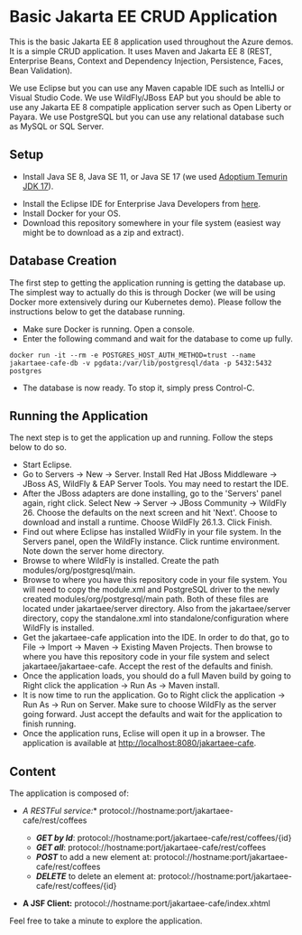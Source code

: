 # Basic Jakarta EE CRUD Application
This is the basic Jakarta EE 8 application used throughout the Azure demos. It is a simple CRUD application. It uses Maven and Jakarta EE 8 (REST, Enterprise Beans, Context and Dependency Injection, Persistence, Faces, Bean Validation).

We use Eclipse but you can use any Maven capable IDE such as IntelliJ or Visual Studio Code. We use WildFly/JBoss EAP but you should be able to use any Jakarta EE 8 compatiple application server such as Open Liberty or Payara. We use PostgreSQL but you can use any relational database such as MySQL or SQL Server.

## Setup
* Install Java SE 8, Java SE 11, or Java SE 17 (we used [Adoptium Temurin JDK 17](https://adoptium.net/marketplace/)).
- Install the Eclipse IDE for Enterprise Java Developers from [here](https://www.eclipse.org/downloads/packages/). 
- Install Docker for your OS.
- Download this repository somewhere in your file system (easiest way might be to download as a zip and extract).

## Database Creation
The first step to getting the application running is getting the database up. The simplest way to actually do this is through Docker (we will be using Docker more extensively during our Kubernetes demo). Please follow the instructions below to get the database running.
* Make sure Docker is running. Open a console.
* Enter the following command and wait for the database to come up fully.
```
docker run -it --rm -e POSTGRES_HOST_AUTH_METHOD=trust --name jakartaee-cafe-db -v pgdata:/var/lib/postgresql/data -p 5432:5432 postgres
```
* The database is now ready. To stop it, simply press Control-C.

## Running the Application
The next step is to get the application up and running. Follow the steps below to do so.
* Start Eclipse.
* Go to Servers -> New -> Server. Install Red Hat JBoss Middleware -> JBoss AS, WildFly & EAP Server Tools. You may need to restart the IDE.
* After the JBoss adapters are done installing, go to the 'Servers' panel again, right click. Select New -> Server -> JBoss Community -> WildFly 26. Choose the defaults on the next screen and hit 'Next'. Choose to download and install a runtime. Choose WildFly 26.1.3. Click Finish.
* Find out where Eclipse has installed WildFly in your file system. In the Servers panel, open the WildFly instance. Click runtime environment. Note down the server home directory.
* Browse to where WildFly is installed. Create the path modules/org/postgresql/main.
* Browse to where you have this repository code in your file system. You will need to copy the module.xml and PostgreSQL driver to the newly created modules/org/postgresql/main path. Both of these files are located under jakartaee/server directory. Also from the jakartaee/server directory, copy the standalone.xml into standalone/configuration where WildFly is installed.
* Get the jakartaee-cafe application into the IDE. In order to do that, go to File -> Import -> Maven -> Existing Maven Projects. Then browse to where you have this repository code in your file system and select jakartaee/jakartaee-cafe. Accept the rest of the defaults and finish.
* Once the application loads, you should do a full Maven build by going to Right click the application -> Run As -> Maven install.
* It is now time to run the application. Go to Right click the application -> Run As -> Run on Server. Make sure to choose WildFly as the server going forward. Just accept the defaults and wait for the application to finish running.
* Once the application runs, Eclise will open it up in a browser. The application is available at [http://localhost:8080/jakartaee-cafe](http://localhost:8080/jakartaee-cafe).

## Content

The application is composed of:

- **A RESTFul service*:** protocol://hostname:port/jakartaee-cafe/rest/coffees

	- **_GET by Id_**: protocol://hostname:port/jakartaee-cafe/rest/coffees/{id} 
	- **_GET all_**: protocol://hostname:port/jakartaee-cafe/rest/coffees
	- **_POST_** to add a new element at: protocol://hostname:port/jakartaee-cafe/rest/coffees
	- **_DELETE_** to delete an element at: protocol://hostname:port/jakartaee-cafe/rest/coffees/{id}

- **A JSF Client:** protocol://hostname:port/jakartaee-cafe/index.xhtml

Feel free to take a minute to explore the application.
